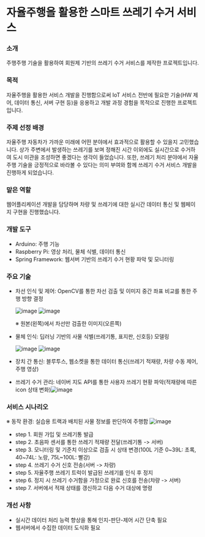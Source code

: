 # 자율주행을 활용한 스마트 쓰레기 수거 서비스 #
### 소개 ###
주행주행 기술을 활용하여 회원제 기반의 쓰레기 수거 서비스를 제작한 프로젝트입니다.
### 목적 ###
자율주행을 활용한 서비스 개발을 진행함으로써 IoT 서비스 전반에 필요한 기술(HW 제어, 데이터 통신, 서버 구현 등)을 응용하고 개발 과정 경험을 목적으로 진행한 프로젝트입니다.
### 주제 선정 배경 ###
자율주행 자동차가 가까운 미래에 어떤 분야에서 효과적으로 활용할 수 있을지 고민했습니다. 상가 주변에서 발생하는 쓰레기를 보며 정해진 시간 이외에도 실시간으로 수거하여 도시 미관을 조성하면 좋겠다는 생각이 들었습니다. 또한, 쓰레기 처리 분야에서 자율주행 기술을 긍정적으로 바라볼 수 있다는 의미 부여와 함께 쓰레기 수거 서비스 개발을 진행하게 되었습니다.
### 맡은 역할 ###
웹어플리케이션 개발을 담당하며 차량 및 쓰레기에 대한 실시간 데이터 통신 및 웹페이지 구현을 진행했습니다.
### 개발 도구 ###
- Arduino: 주행 기능
- Raspberry Pi: 영상 처리, 물체 식별, 데이터 통신
- Spring Framework: 웹서버 기반의 쓰레기 수거 현황 파악 및 모니터링
### 주요 기술 ###
- 차선 인식 및 제어: OpenCV를 통한 차선 검출 및 이미지 중간 좌표 비교를 통한 주행 방향 결정

    ![image](https://user-images.githubusercontent.com/47841701/60891295-fffc5880-a297-11e9-8024-0f2ad18a33a8.png) ![image](https://user-images.githubusercontent.com/47841701/60891308-0559a300-a298-11e9-8be7-bf2f851d8740.png)
    
    ※ 원본(왼쪽)에서 차선만 검출한 이미지(오른쪽)
    
- 물체 인식: 딥러닝 기반의 사물 식별(쓰레기통, 표지판, 신호등) 모델링

    ![image](https://user-images.githubusercontent.com/47841701/60891320-0b4f8400-a298-11e9-9719-72a2f89a94a8.png) ![image](https://user-images.githubusercontent.com/47841701/60891326-0e4a7480-a298-11e9-9630-b2e8dc0361d9.png)
    
- 장치 간 통신: 블루투스, 웹소켓을 통한 데이터 통신(쓰레기 적재량, 차량 수동 제어, 주행 영상)

- 쓰레기 수거 관리: 네이버 지도 API를 통한 사용자 쓰레기 현황 파악(적재량에 따른 icon 상태 변화)![image](https://user-images.githubusercontent.com/47841701/60891589-8fa20700-a298-11e9-80b4-013d5241c411.png)


### 서비스 시나리오 ###
※ 동작 환경: 실습용 트랙과 배치된 사물 정보를 판단하여 주행함
![image](https://user-images.githubusercontent.com/47841701/60894427-94b58500-a29d-11e9-8aa5-ddbe4fa555e6.png)

- step 1. 회원 가입 및 쓰레기통 발급
- step 2. 초음파 센서를 통한 쓰레기 적재량 전달(쓰레기통 -> 서버)
- step 3. 모니터링 및 기준치 이상으로 검출 시 상태 변경(100L 기준 0~39L: 초록, 40~74L: 노랑, 75L~100L: 빨강)
- step 4. 쓰레기 수거 신호 전송(서버 -> 차량)
- step 5. 자율주행 쓰레기 트럭이 발급된 쓰레기를 인식 후 정지
- step 6. 정지 시 쓰레기 수거함을 가정으로 완료 신호를 전송(챠량 -> 서버)
- step 7. 서버에서 적재 상태를 갱신하고 다음 수거 대상에 명령

### 개선 사항 ###
- 실시간 데이터 처리 능력 향상을 통해 인지-판단-제어 시간 단축 필요
- 웹서버에서 수집한 데이터 도식화 필요